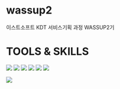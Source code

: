 # wassup2
이스트소프트 KDT 서비스기획 과정 WASSUP2기

# TOOLS & SKILLS
<img src = "https://img.shields.io/badge/python-3776AB?style=flat-square&logo=python&logoColor=white/"> <img src = "https://img.shields.io/badge/figma-F24E1E?style=flat-square&logo=figma&logoColor=white/"> <img src = "https://img.shields.io/badge/r-276DC3?style=flat-square&logo=r&logoColor=white/"> <img src = "https://img.shields.io/badge/MySQL-4479A1?style=flat-square&logo=MySQL&logoColor=white/">  <img src = "https://img.shields.io/badge/clickup-7B68EE?style=flat-square&logo=clickup&logoColor=white/"> <img src = "https://img.shields.io/badge/notion-000000?style=flat-square&logo=Notion&logoColor=white/">
 
<img src = "C:\Users\82106\Desktop\KakaoTalk_20221119_143752203.png">
